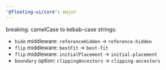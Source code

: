 ```yaml
---
'@floating-ui/core': major
---
```


breaking: camelCase to kebab-case strings:

- `hide` middleware: `referenceHidden` → `reference-hidden`
- `flip` middleware: `bestFit` → `best-fit`
- `flip` middleware: `initialPlacement` → `initial-placement`
- `boundary` option: `clippingAncestors` → `clipping-ancestors`
